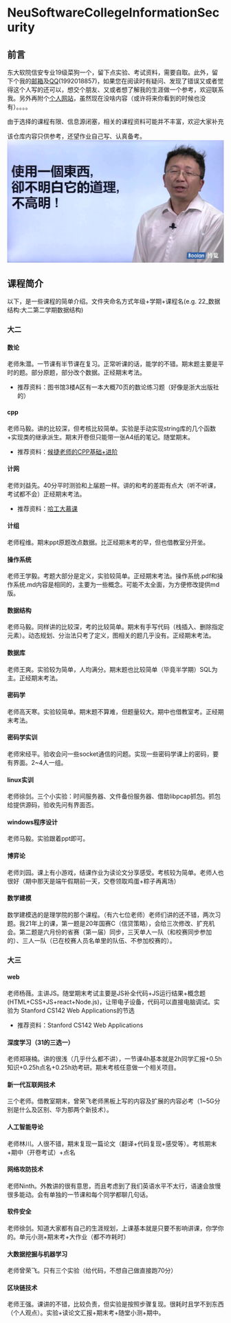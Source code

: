 # NeuSoftwareCollegeInformationSecurity

## 前言

东大软院信安专业19级菜狗一个，留下点实验、考试资料，需要自取。此外，留下个我的[邮箱](mailto:goudan.wang@outlook.com)及[QQ](tencent://AddContact/?fromId=45&fromSubId=1&subcmd=all&uin=1992018857&website=www.oicqzone.com)(1992018857)，如果您在阅读时有疑问、发现了错误又或者觉得这个人写的还可以，想交个朋友、又或者想了解我的生涯做一个参考，欢迎联系我。另外再附个[个人网站](http://endgame.cc)，虽然现在没啥内容（或许将来你看到的时候也没有）。。。。

由于选择的课程有限、信息源闭塞，相关的课程资料可能并不丰富，欢迎大家补充

该仓库内容只供参考，还望作业自己写、认真备考。
![xx](候捷.jpg)

## 课程简介

以下，是一些课程的简单介绍。文件夹命名方式年级+学期+课程名(e.g. 22_数据结构:大二第二学期数据结构)

### 大二

#### 数论

老师朱潜。一节课有半节课在复习。正常听课的话，能学的不错。期末题主要是平时的题。部分原题，部分改个数据。正经期末考法。

- 推荐资料：图书馆3楼A区有一本大概70页的数论练习题（好像是浙大出版社的）

#### cpp

老师马毅。讲的比较深，但考核比较简单。实验是手动实现string库的几个函数+实现类的继承派生。期末开卷但只能带一张A4纸的笔记。随堂期末。

- 推荐资料：[候捷老师的CPP基础+进阶](https://www.aliyundrive.com/s/A6bvTxDWWcR)

#### 计网

老师刘益先。40分平时测验和上届题一样。讲的和考的差距有点大（听不听课，考试都不会）正经期末考法。

- 推荐资料：[哈工大慕课](https://www.icourse163.org/course/HIT-154005)

#### 计组

老师程维。期末ppt原题改点数据。比正经期末考的早，但也借教室分开坐。

#### 操作系统

老师王学毅。考题大部分是定义，实验较简单。正经期末考法。操作系统.pdf和操作系统.md内容是相同的，主要为一些概念。可能不太全面，为方便修改提供md版。

#### 数据结构

老师马毅。同样讲的比较深，考的比较简单。期末有手写代码（栈插入、删除指定元素）。动态规划、分治法只考了定义，图相关的题几乎没有。正经期末考法。

#### 数据库

老师王爽。实验较为简单，人均满分。期末题也比较简单（毕竟半学期）SQL为主。正经期末考法。

#### 密码学

老师高天寒。实验较简单。期末题不算难，但题量较大。期中也借教室考。正经期末考法。

#### 密码学实训

老师宋经平。验收会问一些socket通信的问题。实现一些密码学课上的密码，要有界面。2~4人一组。

#### linux实训

老师徐剑。三个小实验：时间服务器、文件备份服务器、借助libpcap抓包。抓包给提供源码，验收先问有界面否。

#### windows程序设计

老师马毅。实验跟着ppt即可。

#### 博弈论

老师刘园。课上有小游戏，结课作业为读论文分享感受。考核较为简单。老师人也很好（期中那天是端午假期前一天，交卷领取鸡蛋+粽子再离场）

#### 数学建模

数学建模选的是理学院的那个课程。（有六七位老师）老师们讲的还不错，两次习题。我21年上的课，第一题是20年国赛C（信贷策略），会给三次修改、扩充机会。第二题是六月份的省赛（第一届）同步，三天单人一队（和校赛同步参加的）、三人一队（已在校赛人员名单里的队伍、不参加校赛的）。

### 大三

#### web

老师杨薇。主讲JS。随堂期末考试主要是JS补全代码+JS运行结果+概念题(HTML+CSS+JS+react+Node.js)，让带电子设备，代码可以直接电脑调试。实验为 Stanford CS142 Web Applications的节选

- 推荐资料：Stanford CS142 Web Applications

#### 深度学习（31的三选一）

老师郑瑛楠。讲的很浅（几乎什么都不讲），一节课4h基本就是2h同学汇报+0.5h知识+0.25h点名+0.25h劝考研。期末考核任意做一个相关项目。

#### 新一代互联网技术

三个老师。借教室期末，曾荣飞老师黑板上写的内容及扩展的内容必考（1~5G分别是什么及区别、华为那两个新技术）。

#### 人工智能导论

老师林川。人很不错，期末复现一篇论文（翻译+代码复现+感受等）。考核期末+期中（开卷考试）+点名

#### 网络攻防技术

老师Ninth。外教讲的很有意思，而且考虑到了我们英语水平不太行，语速会放慢很多能动。会有单独的一节课和每个同学都聊几句话。

#### 软件安全

老师徐剑。知道大家都有自己的生涯规划，上课基本就是只要不影响讲课，你学你的。单元小测+期末考+大作业（都不咋耗时）

#### 大数据挖掘与机器学习

老师曾荣飞。只有三个实验（给代码，不想自己做直接跑70分）

#### 区块链技术

老师王强。课讲的不错，比较负责，但实验是按照步骤复现。很耗时且学不到东西（个人观点）。实验+读论文汇报+期末考+随堂小测+期中。
